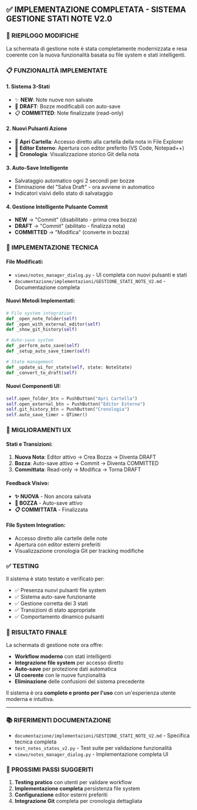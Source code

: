 ## ✅ IMPLEMENTAZIONE COMPLETATA - SISTEMA GESTIONE STATI NOTE V2.0

### 🎯 RIEPILOGO MODIFICHE

La schermata di gestione note è stata completamente modernizzata e resa coerente con la nuova funzionalità basata su file system e stati intelligenti.

### 📋 FUNZIONALITÀ IMPLEMENTATE

#### 1. **Sistema 3-Stati**
- ✨ **NEW**: Note nuove non salvate
- 📝 **DRAFT**: Bozze modificabili con auto-save
- 📋 **COMMITTED**: Note finalizzate (read-only)

#### 2. **Nuovi Pulsanti Azione**
- 📁 **Apri Cartella**: Accesso diretto alla cartella della nota in File Explorer
- 📝 **Editor Esterno**: Apertura con editor preferito (VS Code, Notepad++)
- 📜 **Cronologia**: Visualizzazione storico Git della nota

#### 3. **Auto-Save Intelligente**
- Salvataggio automatico ogni 2 secondi per bozze
- Eliminazione del "Salva Draft" - ora avviene in automatico
- Indicatori visivi dello stato di salvataggio

#### 4. **Gestione Intelligente Pulsante Commit**
- **NEW** → "Commit" (disabilitato - prima crea bozza)
- **DRAFT** → "Commit" (abilitato - finalizza nota)  
- **COMMITTED** → "Modifica" (converte in bozza)

### 🔧 IMPLEMENTAZIONE TECNICA

#### File Modificati:
- `views/notes_manager_dialog.py` - UI completa con nuovi pulsanti e stati
- `documentazione/implementazioni/GESTIONE_STATI_NOTE_V2.md` - Documentazione completa

#### Nuovi Metodi Implementati:
```python
# File system integration
def _open_note_folder(self)
def _open_with_external_editor(self) 
def _show_git_history(self)

# Auto-save system
def _perform_auto_save(self)
def _setup_auto_save_timer(self)

# State management  
def _update_ui_for_state(self, state: NoteState)
def _convert_to_draft(self)
```

#### Nuovi Componenti UI:
```python
self.open_folder_btn = PushButton("Apri Cartella")
self.open_external_btn = PushButton("Editor Esterno") 
self.git_history_btn = PushButton("Cronologia")
self.auto_save_timer = QTimer()
```

### 🎨 MIGLIORAMENTI UX

#### Stati e Transizioni:
1. **Nuova Nota**: Editor attivo → Crea Bozza → Diventa DRAFT
2. **Bozza**: Auto-save attivo → Commit → Diventa COMMITTED  
3. **Committata**: Read-only → Modifica → Torna DRAFT

#### Feedback Visivo:
- **✨ NUOVA** - Non ancora salvata
- **📝 BOZZA** - Auto-save attivo  
- **📋 COMMITTATA** - Finalizzata

#### File System Integration:
- Accesso diretto alle cartelle delle note
- Apertura con editor esterni preferiti
- Visualizzazione cronologia Git per tracking modifiche

### ✅ TESTING

Il sistema è stato testato e verificato per:
- ✅ Presenza nuovi pulsanti file system
- ✅ Sistema auto-save funzionante
- ✅ Gestione corretta dei 3 stati
- ✅ Transizioni di stato appropriate
- ✅ Comportamento dinamico pulsanti

### 🚀 RISULTATO FINALE

La schermata di gestione note ora offre:
- **Workflow moderno** con stati intelligenti
- **Integrazione file system** per accesso diretto
- **Auto-save** per protezione dati automatica
- **UI coerente** con le nuove funzionalità
- **Eliminazione** delle confusioni del sistema precedente

Il sistema è ora **completo e pronto per l'uso** con un'esperienza utente moderna e intuitiva.

---

### 📚 RIFERIMENTI DOCUMENTAZIONE

- `documentazione/implementazioni/GESTIONE_STATI_NOTE_V2.md` - Specifica tecnica completa
- `test_notes_states_v2.py` - Test suite per validazione funzionalità
- `views/notes_manager_dialog.py` - Implementazione completa UI

### 🎯 PROSSIMI PASSI SUGGERITI

1. **Testing pratico** con utenti per validare workflow
2. **Implementazione completa** persistenza file system
3. **Configurazione** editor esterni preferiti  
4. **Integrazione Git** completa per cronologia dettagliata
